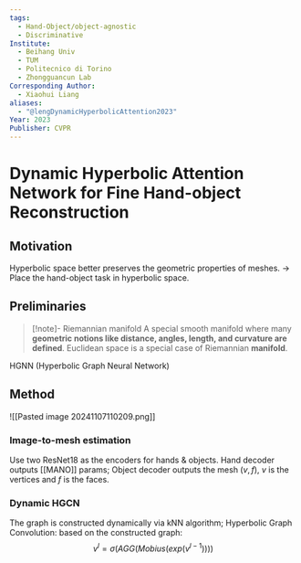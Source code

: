 ```yaml
---
tags:
  - Hand-Object/object-agnostic
  - Discriminative
Institute:
  - Beihang Univ
  - TUM
  - Politecnico di Torino
  - Zhongguancun Lab
Corresponding Author:
  - Xiaohui Liang
aliases:
  - "@lengDynamicHyperbolicAttention2023"
Year: 2023
Publisher: CVPR
---
```

# Dynamic Hyperbolic Attention Network for Fine Hand-object Reconstruction
## Motivation
Hyperbolic space better preserves the geometric properties of meshes.
-> Place the hand-object task in hyperbolic space.
## Preliminaries
> [!note]- Riemannian manifold
> A special smooth manifold where many **geometric notions like distance, angles, length, and curvature are defined**. Euclidean space is a special case of Riemannian **manifold**.

HGNN (Hyperbolic Graph Neural Network)
## Method
![[Pasted image 20241107110209.png]]
### Image-to-mesh estimation
Use two ResNet18 as the encoders for hands & objects.
Hand decoder outputs [[MANO]] params;
Object decoder outputs the mesh $(v, f)$, $v$ is the vertices and $f$ is the faces.
### Dynamic HGCN
The graph is constructed dynamically via kNN algorithm;
Hyperbolic Graph Convolution: based on the constructed graph:
$$v^l = \sigma(AGG(Mobius(exp(v^{l-1}))))$$